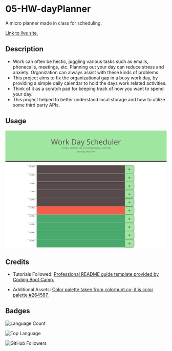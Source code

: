 # 05-HW-dayPlanner
A micro planner made in class for scheduling.

[Link to live site.](https://mmonyok.github.io/05-HW-dayPlanner/)

## Description
- Work can often be hectic, juggling various tasks such as emails, phonecalls, meetings, etc. Planning out your day can reduce stress and anxiety. Organization can always assist with these kinds of problems.
- This project aims to fix the organizational gap in a busy work day, by providing a simple daily calendar to hold the days work related activities.
- Think of it as a scratch pad for keeping track of how you want to spend your day.
- This project helped to better understand local storage and how to utilize some third party APIs.

## Usage
![Screenshot of finished project.](./images/screenshot.png)

## Credits
- Tutorials Followed:
[Professional README guide template provided by Coding Boot Camp.](https://github.com/coding-boot-camp)

- Additional Assets:
[Color palette taken from colorhunt.co; it is color palette #264587.](https://colorhunt.co/palette/282007)

## Badges
![Language Count](https://img.shields.io/github/languages/count/mmonyok/05-HW-dayPlanner?color=blueviolet&label=Repo%20Language%20Count&logo=GitHub&logoColor=blueviolet&style=plastic)

![Top Language](https://img.shields.io/github/languages/top/mmonyok/05-HW-dayPlanner?color=blue&logo=GitHub&logoColor=blue&style=plastic)

![GitHub Followers](https://img.shields.io/github/followers/mmonyok?color=success&logo=GitHub&logoColor=success&style=plastic)